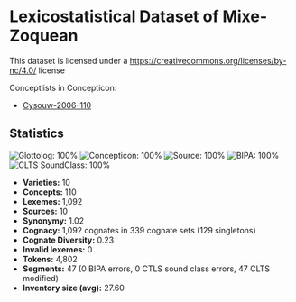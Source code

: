# Lexicostatistical Dataset of Mixe-Zoquean

This dataset is licensed under a https://creativecommons.org/licenses/by-nc/4.0/ license


Conceptlists in Concepticon:
- [Cysouw-2006-110](https://concepticon.clld.org/contributions/Cysouw-2006-110)
## Statistics


![Glottolog: 100%](https://img.shields.io/badge/Glottolog-100%25-brightgreen.svg "Glottolog: 100%")
![Concepticon: 100%](https://img.shields.io/badge/Concepticon-100%25-brightgreen.svg "Concepticon: 100%")
![Source: 100%](https://img.shields.io/badge/Source-100%25-brightgreen.svg "Source: 100%")
![BIPA: 100%](https://img.shields.io/badge/BIPA-100%25-brightgreen.svg "BIPA: 100%")
![CLTS SoundClass: 100%](https://img.shields.io/badge/CLTS%20SoundClass-100%25-brightgreen.svg "CLTS SoundClass: 100%")

- **Varieties:** 10
- **Concepts:** 110
- **Lexemes:** 1,092
- **Sources:** 10
- **Synonymy:** 1.02
- **Cognacy:** 1,092 cognates in 339 cognate sets (129 singletons)
- **Cognate Diversity:** 0.23
- **Invalid lexemes:** 0
- **Tokens:** 4,802
- **Segments:** 47 (0 BIPA errors, 0 CTLS sound class errors, 47 CLTS modified)
- **Inventory size (avg):** 27.60
